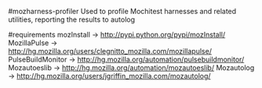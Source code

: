 #mozharness-profiler
Used to profile Mochitest harnesses and related utilities, reporting the results to autolog

#requirements
mozInstall -> http://pypi.python.org/pypi/mozInstall/
MozillaPulse -> http://hg.mozilla.org/users/clegnitto_mozilla.com/mozillapulse/ 
PulseBuildMonitor -> http://hg.mozilla.org/automation/pulsebuildmonitor/
Mozautoeslib -> http://hg.mozilla.org/automation/mozautoeslib/
Mozautolog -> http://hg.mozilla.org/users/jgriffin_mozilla.com/mozautolog/
